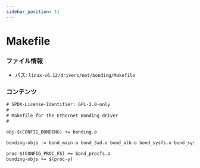 ```yaml
---
sidebar_position: 11
---
```

# Makefile

### ファイル情報

- パス: `linux-v6.12/drivers/net/bonding/Makefile`

### コンテンツ

```txt
# SPDX-License-Identifier: GPL-2.0-only
#
# Makefile for the Ethernet Bonding driver
#

obj-$(CONFIG_BONDING) += bonding.o

bonding-objs := bond_main.o bond_3ad.o bond_alb.o bond_sysfs.o bond_sysfs_slave.o bond_debugfs.o bond_netlink.o bond_options.o

proc-$(CONFIG_PROC_FS) += bond_procfs.o
bonding-objs += $(proc-y)


```

